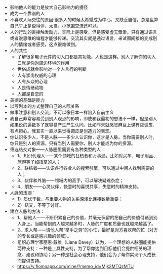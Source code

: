 - 影响他人的能力是放大自己影响力的捷径
- 成为一个靠谱的人
- 不喜欢人际交往的原因:很多人的时候太希望成为中心，又缺乏自信，总是盘算自己举止是否得体，太累。小范围交流还可以。
- 人的行动的直接触发动力，实际上是感受，但是感受虚无飘渺，只有通过语言或者说思维的编程才能够传递。交流其实就是通过语言，来试图间接的变成别人的情绪或者感受，这点很难做到。
- 人的共性
    - 了解很多电子元件的切入口都是其功能，人也是这样。别人了解你的切入口就是你对周边环境的作用
    - 世俗成就会影响对一个人言行的判断
    - 人有崇尚权威的心理
    - 人有从众的心理
    - 人是情绪动物
    - 人都是自恋的
- 美德的基础是能力
- 以写剧本的方式整理自己的人际关系
- 做事注意和别人交流，不可以像日本一样陷入自前主义
- 我自己非常容易受到别人观点的影响，即使和我最初的想法不一样，但是别人如果说的遍数多了就容易产生产生认同。比如昨天就感觉麻豆上课有些调皮，有点担心。我其实一直以来觉得调皮是创造力的表现。
- 你认识多少人，不是人脉——多少人认识你，这才是人脉。当你需要别人时，你只是别人的资源。只有当别人需要你，别人才能成为你的资源。
- 筛选结交对象——人脉圈里需要有各种类型的人
    - 1、知识代理人——某个领域的狂热者和万事通，比如对买车、电子用品、旅游等了如指掌的人；
    - 2、联结者——认识各行各业人的搜索引擎，可以通过中间人找到需要的人；
    - 3、伙伴和外脑——领域内的高手，可以解决疑难杂症；
    - 4、朋友——心灵伙伴，快意时的喜悦共享，失意时的精神支持。
- 人脉的法则：
    - 1）质优于数，与重要人物的关系深浅比连接数量重要；
    - 2）结交，不等于讨好。
- 建立人脉的方法：
    - 1、帮他人——不断积累自己的价值，并毫无保留的把自己的价值付诸到别人身上。当能帮到的人越来越多时，人脉的广度和质量也就越来越高了。
    - 2、求人帮——请他人帮“举手之劳”的小忙，最好是对方喜欢帮的忙（对方的专长或是感兴趣的领域）。
    - 组织心理学家丽恩·戴维（Liane Davey）认为，一个理想的人脉圈能提供两种支持：一种是工具性支持，为了帮你达到目标他们会提供相关的理念、建议和协助；另一种是社会心理支持，他们会为了帮你实现个人成长而提供支持。
    - https://v.flomoapp.com/mine/?memo_id=Mjk2MTQzMTU
